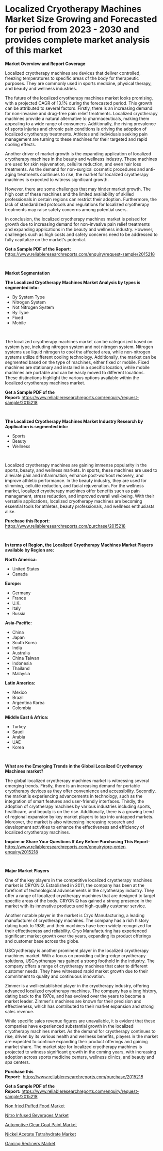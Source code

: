<p><h1>Localized Cryotherapy Machines Market Size Growing and Forecasted for period from 2023 - 2030 and provides complete market analysis of this market</h1></p><p><strong>Market Overview and Report Coverage</strong></p>
<p><p>Localized cryotherapy machines are devices that deliver controlled, freezing temperatures to specific areas of the body for therapeutic purposes. They are commonly used in sports medicine, physical therapy, and beauty and wellness industries.</p><p>The future of the localized cryotherapy machines market looks promising, with a projected CAGR of 13.1% during the forecasted period. This growth can be attributed to several factors. Firstly, there is an increasing demand for non-invasive and drug-free pain relief treatments. Localized cryotherapy machines provide a natural alternative to pharmaceuticals, making them appealing to a wide range of consumers. Additionally, the rising prevalence of sports injuries and chronic pain conditions is driving the adoption of localized cryotherapy treatments. Athletes and individuals seeking pain management are turning to these machines for their targeted and rapid cooling effects.</p><p>Another driver of market growth is the expanding application of localized cryotherapy machines in the beauty and wellness industry. These machines are used for skin rejuvenation, cellulite reduction, and even hair loss treatments. As the demand for non-surgical cosmetic procedures and anti-aging treatments continues to rise, the market for localized cryotherapy machines is expected to witness significant growth.</p><p>However, there are some challenges that may hinder market growth. The high cost of these machines and the limited availability of skilled professionals in certain regions can restrict their adoption. Furthermore, the lack of standardized protocols and regulations for localized cryotherapy treatments may raise safety concerns among potential users.</p><p>In conclusion, the localized cryotherapy machines market is poised for growth due to increasing demand for non-invasive pain relief treatments and expanding applications in the beauty and wellness industry. However, challenges such as high costs and safety concerns need to be addressed to fully capitalize on the market's potential.</p></p>
<p><strong>Get a Sample PDF of the Report:</strong> <a href="https://www.reliableresearchreports.com/enquiry/request-sample/2015218">https://www.reliableresearchreports.com/enquiry/request-sample/2015218</a></p>
<p>&nbsp;</p>
<p><strong>Market Segmentation</strong></p>
<p><strong>The Localized Cryotherapy Machines Market Analysis by types is segmented into:</strong></p>
<p><ul><li>By System Type</li><li>Nitrogen System</li><li>Not Nitrogen System</li><li>By Type</li><li>Fixed</li><li>Mobile</li></ul></p>
<p>&nbsp;</p>
<p><p>The localized cryotherapy machines market can be categorized based on system type, including nitrogen system and not nitrogen system. Nitrogen systems use liquid nitrogen to cool the affected area, while non-nitrogen systems utilize different cooling technology. Additionally, the market can be segmented based on the type of machines, either fixed or mobile. Fixed machines are stationary and installed in a specific location, while mobile machines are portable and can be easily moved to different locations. These distinctions highlight the various options available within the localized cryotherapy machines market.</p></p>
<p><strong>Get a Sample PDF of the Report:</strong>&nbsp;<a href="https://www.reliableresearchreports.com/enquiry/request-sample/2015218">https://www.reliableresearchreports.com/enquiry/request-sample/2015218</a></p>
<p>&nbsp;</p>
<p><strong>The Localized Cryotherapy Machines Market Industry Research by Application is segmented into:</strong></p>
<p><ul><li>Sports</li><li>Beauty</li><li>Wellness</li></ul></p>
<p>&nbsp;</p>
<p><p>Localized cryotherapy machines are gaining immense popularity in the sports, beauty, and wellness markets. In sports, these machines are used to alleviate pain and inflammation, enhance post-workout recovery, and improve athletic performance. In the beauty industry, they are used for slimming, cellulite reduction, and facial rejuvenation. For the wellness market, localized cryotherapy machines offer benefits such as pain management, stress reduction, and improved overall well-being. With their versatile applications, localized cryotherapy machines are becoming essential tools for athletes, beauty professionals, and wellness enthusiasts alike.</p></p>
<p><strong>Purchase this Report:</strong>&nbsp; <a href="https://www.reliableresearchreports.com/purchase/2015218">https://www.reliableresearchreports.com/purchase/2015218</a></p>
<p>&nbsp;</p>
<p><strong>In terms of Region, the Localized Cryotherapy Machines Market Players available by Region are:</strong></p>
<p>
    <p> <strong> North America: </strong>
        <ul>
            <li>United States</li>
            <li>Canada</li>
        </ul>
        </p> 
    <p> <strong> Europe: </strong>
        <ul>
            <li>Germany</li>
            <li>France</li>
            <li>U.K.</li>
            <li>Italy</li>
            <li>Russia</li>
        </ul>
        </p> 
    <p> <strong> Asia-Pacific: </strong>
        <ul>
            <li>China</li>
            <li>Japan</li>
            <li>South Korea</li>
            <li>India</li>
            <li>Australia</li>
            <li>China Taiwan</li>
            <li>Indonesia</li>
            <li>Thailand</li>
            <li>Malaysia</li>
        </ul>
        </p> 
    <p> <strong> Latin America: </strong>
        <ul>
            <li>Mexico</li>
            <li>Brazil</li>
            <li>Argentina Korea</li>
            <li>Colombia</li>
        </ul>
        </p> 
    <p> <strong> Middle East & Africa: </strong>
        <ul>
            <li>Turkey</li>
            <li>Saudi</li>
            <li>Arabia</li>
            <li>UAE</li>
            <li>Korea</li>
        </ul>
    </p>
    </p>
<p>&nbsp;</p>
<p><strong>What are the Emerging Trends in the Global Localized Cryotherapy Machines market?</strong></p>
<p><p>The global localized cryotherapy machines market is witnessing several emerging trends. Firstly, there is an increasing demand for portable cryotherapy devices as they offer convenience and accessibility. Secondly, the market is experiencing advancements in technology, such as the integration of smart features and user-friendly interfaces. Thirdly, the adoption of cryotherapy machines by various industries including sports, healthcare, and beauty is on the rise. Additionally, there is a growing trend of regional expansion by key market players to tap into untapped markets. Moreover, the market is also witnessing increasing research and development activities to enhance the effectiveness and efficiency of localized cryotherapy machines.</p></p>
<p><strong>Inquire or Share Your Questions If Any Before Purchasing This Report</strong>- <a href="https://www.reliableresearchreports.com/enquiry/pre-order-enquiry/2015218">https://www.reliableresearchreports.com/enquiry/pre-order-enquiry/2015218</a></p>
<p>&nbsp;</p>
<p><strong>Major Market Players</strong></p>
<p><p>One of the key players in the competitive localized cryotherapy machines market is CRYONiQ. Established in 2011, the company has been at the forefront of technological advancements in the cryotherapy industry. They offer a range of localized cryotherapy machines that are designed to target specific areas of the body. CRYONiQ has gained a strong presence in the market with its innovative products and high-quality customer service.</p><p>Another notable player in the market is Cryo Manufacturing, a leading manufacturer of cryotherapy machines. The company has a rich history dating back to 1989, and their machines have been widely recognized for their effectiveness and reliability. Cryo Manufacturing has experienced significant market growth over the years, expanding its product offerings and customer base across the globe.</p><p>USCryotherapy is another prominent player in the localized cryotherapy machines market. With a focus on providing cutting-edge cryotherapy solutions, USCryotherapy has gained a strong foothold in the industry. The company offers a range of cryotherapy machines that cater to different customer needs. They have witnessed rapid market growth due to their commitment to quality and continuous innovation.</p><p>Zimmer is a well-established player in the cryotherapy industry, offering advanced localized cryotherapy machines. The company has a long history, dating back to the 1970s, and has evolved over the years to become a market leader. Zimmer's machines are known for their precision and effectiveness, which has contributed to their market expansion and strong sales revenue.</p><p>While specific sales revenue figures are unavailable, it is evident that these companies have experienced substantial growth in the localized cryotherapy machines market. As the demand for cryotherapy continues to rise, driven by its various health and wellness benefits, players in the market are expected to continue expanding their product offerings and gaining market share. The market size for localized cryotherapy machines is projected to witness significant growth in the coming years, with increasing adoption across sports medicine centers, wellness clinics, and beauty and spa centers.</p></p>
<p><strong>Purchase this Report:</strong>&nbsp;&nbsp;<a href="https://www.reliableresearchreports.com/purchase/2015218">https://www.reliableresearchreports.com/purchase/2015218</a></p>
<p></p>
<p><strong>Get a Sample PDF of the Report:</strong>&nbsp;<a href="https://www.reliableresearchreports.com/enquiry/request-sample/2015218">https://www.reliableresearchreports.com/enquiry/request-sample/2015218</a></p>
<p><p><a href="https://github.com/provorikovar/Market-Research-Report-List-1/blob/main/non-fried-puffed-food-market.md">Non fried Puffed Food Market</a></p><p><a href="https://github.com/kipkeeva/Market-Research-Report-List-1/blob/main/nitro-infused-beverages-market.md">Nitro Infused Beverages Market</a></p><p><a href="https://medium.com/@sink.pay.sand/automotive-clear-coat-paint-market-trends-forecast-and-competitive-analysis-to-2030-f197352f3642">Automotive Clear Coat Paint Market</a></p><p><a href="https://medium.com/@press.bell.sigh/nickel-acetate-tetrahydrate-market-report-reveals-the-latest-trends-and-growth-opportunities-of-e67c6991d8b3">Nickel Acetate Tetrahydrate Market</a></p><p><a href="https://www.linkedin.com/pulse/decoding-gaming-recliners-market-deep-dive-latest-trends-7rzwf/">Gaming Recliners Market</a></p></p>